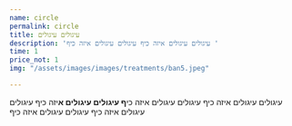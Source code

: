 ```yaml
---
name: circle
permalink: circle
title: עיגולים עיגולים
description: 'עיגולים עיגולים איזה כיף עיגולים עיגולים איזה כיף '
time: 1
price_not: 1
img: "/assets/images/images/treatments/ban5.jpeg"

---
```

עיגולים עיגולים איזה כיף עיגולים עיגולים איזה כי**ף עיגולים עיגולים א**יזה כיף עיגולים עיגולים איזה כיף עיגולים עיגולים איזה כיף 